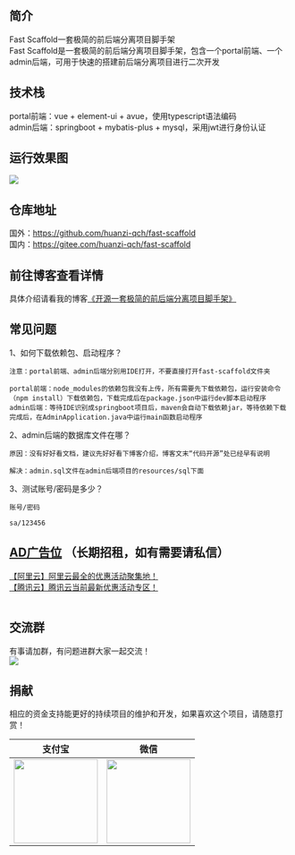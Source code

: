 ## 简介<br/> 
Fast Scaffold一套极简的前后端分离项目脚手架<br/> 
Fast Scaffold是一套极简的前后端分离项目脚手架，包含一个portal前端、一个admin后端，可用于快速的搭建前后端分离项目进行二次开发<br/>

## 技术栈<br/> 
portal前端：vue + element-ui + avue，使用typescript语法编码<br/> 
admin后端：springboot + mybatis-plus + mysql，采用jwt进行身份认证<br/> 

## 运行效果图<br/> 
![](https://huanzi.qzz.io/file-server/images/fast-scaffold.png) 

## 仓库地址<br/> 
国外：https://github.com/huanzi-qch/fast-scaffold<br/> 
国内：https://gitee.com/huanzi-qch/fast-scaffold<br/> 

## 前往博客查看详情<br/> 
具体介绍请看我的博客[《开源一套极简的前后端分离项目脚手架》](https://www.cnblogs.com/huanzi-qch/p/13933461.html)<br/> 

## 常见问题<br/>
1、如何下载依赖包、启动程序？
```text
注意：portal前端、admin后端分别用IDE打开，不要直接打开fast-scaffold文件夹

portal前端：node_modules的依赖包我没有上传，所有需要先下载依赖包，运行安装命令（npm install）下载依赖包，下载完成后在package.json中运行dev脚本启动程序
admin后端：等待IDE识别成springboot项目后，maven会自动下载依赖jar，等待依赖下载完成后，在AdminApplication.java中运行main函数启动程序
```
2、admin后端的数据库文件在哪？
```text
原因：没有好好看文档，建议先好好看下博客介绍，博客文末“代码开源”处已经早有说明

解决：admin.sql文件在admin后端项目的resources/sql下面
```
3、测试账号/密码是多少？
```text
账号/密码

sa/123456
```
## [AD广告位](https://huanzi.qzz.io/file-server/ad/adservice.html) （长期招租，如有需要请私信）<br/> 
[【阿里云】阿里云最全的优惠活动聚集地！](https://www.aliyun.com/activity?userCode=ckkryd9h) <br/>
[【腾讯云】腾讯云当前最新优惠活动专区！](https://cloud.tencent.com/act/cps/redirect?redirect=11447&cps_key=e1c9db729edccd479fc902634492bf53) <br/>
<br/>

## 交流群<br/>
有事请加群，有问题进群大家一起交流！<br/>
![](https://huanzi.qzz.io/file-server/images/qq.png) 

## 捐献<br/>
相应的资金支持能更好的持续项目的维护和开发，如果喜欢这个项目，请随意打赏！

| 支付宝 | 微信 |
|  ----  | ----  |
| <img src="https://huanzi.qzz.io/file-server/images/zhifubao.png"  width="150"> | <img src="https://huanzi.qzz.io/file-server/images/weixin.png" width="150"> |

